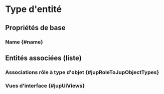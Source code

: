 # Type d'entité
<!--- THIS FILE IS GENERATED PLEASE DO NOT EDIT IT DIRECTLY --->



## Propriétés de base

### Name {#name}
        




## Entités associées (liste)

### Associations rôle à type d'objet {#jupRoleToJupObjectTypes}
        

### Vues d'interface {#jupUiViews}
        




